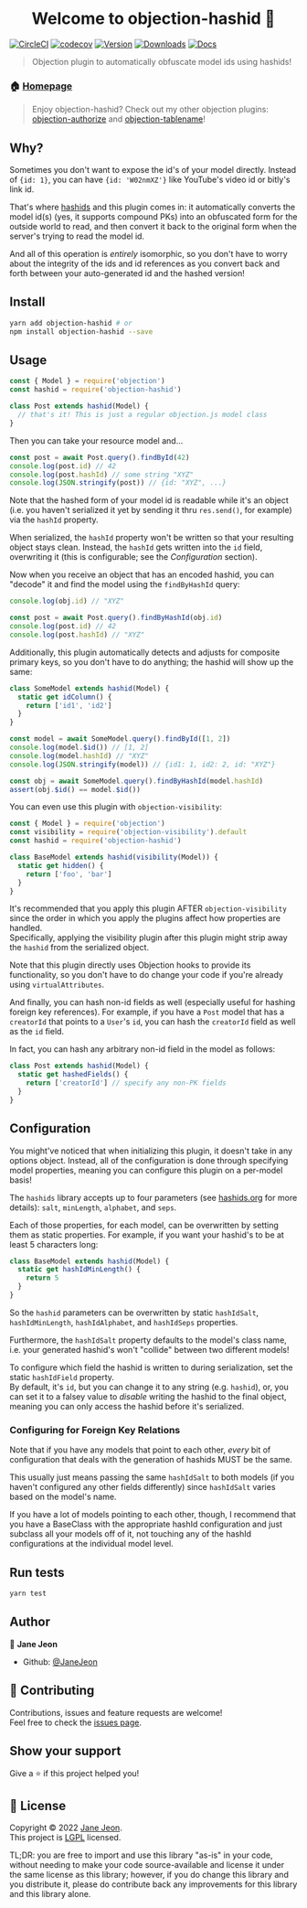 <h1 align="center">Welcome to objection-hashid 👋</h1>

[![CircleCI](https://circleci.com/gh/JaneJeon/objection-hashid/tree/master.svg?style=shield)](https://circleci.com/gh/JaneJeon/objection-hashid/tree/master)
[![codecov](https://codecov.io/gh/JaneJeon/objection-hashid/branch/master/graph/badge.svg)](https://codecov.io/gh/JaneJeon/objection-hashid)
[![Version](https://img.shields.io/npm/v/objection-hashid)](https://www.npmjs.com/package/objection-hashid)
[![Downloads](https://img.shields.io/npm/dt/objection-hashid)](https://www.npmjs.com/package/objection-hashid)
[![Docs](https://img.shields.io/badge/docs-github-blue)](https://janejeon.github.io/objection-hashid)

> Objection plugin to automatically obfuscate model ids using hashids!

### 🏠 [Homepage](https://github.com/JaneJeon/objection-hashid)

> Enjoy objection-hashid? Check out my other objection plugins: [objection-authorize](https://github.com/JaneJeon/objection-authorize) and [objection-tablename](https://github.com/JaneJeon/objection-table-name)!

## Why?

Sometimes you don't want to expose the id's of your model directly. Instead of `{id: 1}`, you can have `{id: 'W02nmXZ'}` like YouTube's video id or bitly's link id.

That's where [hashids](https://hashids.org) and this plugin comes in: it automatically converts the model id(s) (yes, it supports compound PKs) into an obfuscated form for the outside world to read, and then convert it back to the original form when the server's trying to read the model id.

And all of this operation is _entirely_ isomorphic, so you don't have to worry about the integrity of the ids and id references as you convert back and forth between your auto-generated id and the hashed version!

## Install

```sh
yarn add objection-hashid # or
npm install objection-hashid --save
```

## Usage

```js
const { Model } = require('objection')
const hashid = require('objection-hashid')

class Post extends hashid(Model) {
  // that's it! This is just a regular objection.js model class
}
```

Then you can take your resource model and...

```js
const post = await Post.query().findById(42)
console.log(post.id) // 42
console.log(post.hashId) // some string "XYZ"
console.log(JSON.stringify(post)) // {id: "XYZ", ...}
```

Note that the hashed form of your model id is readable while it's an object (i.e. you haven't serialized it yet by sending it thru `res.send()`, for example) via the `hashId` property.

When serialized, the `hashId` property won't be written so that your resulting object stays clean. Instead, the `hashId` gets written into the `id` field, overwriting it (this is configurable; see the _Configuration_ section).

Now when you receive an object that has an encoded hashid, you can "decode" it and find the model using the `findByHashId` query:

```js
console.log(obj.id) // "XYZ"

const post = await Post.query().findByHashId(obj.id)
console.log(post.id) // 42
console.log(post.hashId) // "XYZ"
```

Additionally, this plugin automatically detects and adjusts for composite primary keys, so you don't have to do anything; the hashid will show up the same:

```js
class SomeModel extends hashid(Model) {
  static get idColumn() {
    return ['id1', 'id2']
  }
}

const model = await SomeModel.query().findById([1, 2])
console.log(model.$id()) // [1, 2]
console.log(model.hashId) // "XYZ"
console.log(JSON.stringify(model)) // {id1: 1, id2: 2, id: "XYZ"}

const obj = await SomeModel.query().findByHashId(model.hashId)
assert(obj.$id() == model.$id())
```

You can even use this plugin with `objection-visibility`:

```js
const { Model } = require('objection')
const visibility = require('objection-visibility').default
const hashid = require('objection-hashid')

class BaseModel extends hashid(visibility(Model)) {
  static get hidden() {
    return ['foo', 'bar']
  }
}
```

It's recommended that you apply this plugin AFTER `objection-visibility` since the order in which you apply the plugins affect how properties are handled.  
Specifically, applying the visibility plugin after this plugin might strip away the `hashid` from the serialized object.

Note that this plugin directly uses Objection hooks to provide its functionality, so you don't have to do change your code if you're already using `virtualAttributes`.

And finally, you can hash non-id fields as well (especially useful for hashing foreign key references). For example, if you have a `Post` model that has a `creatorId` that points to a `User`'s `id`, you can hash the `creatorId` field as well as the `id` field.

In fact, you can hash any arbitrary non-id field in the model as follows:

```js
class Post extends hashid(Model) {
  static get hashedFields() {
    return ['creatorId'] // specify any non-PK fields
  }
}
```

## Configuration

You might've noticed that when initializing this plugin, it doesn't take in any options object. Instead, all of the configuration is done through specifying model properties, meaning you can configure this plugin on a per-model basis!

The `hashids` library accepts up to four parameters (see [hashids.org](https://hashids.org) for more details): `salt`, `minLength`, `alphabet`, and `seps`.

Each of those properties, for each model, can be overwritten by setting them as static properties. For example, if you want your hashid's to be at least 5 characters long:

```js
class BaseModel extends hashid(Model) {
  static get hashIdMinLength() {
    return 5
  }
}
```

So the `hashid` parameters can be overwritten by static `hashIdSalt`, `hashIdMinLength`, `hashIdAlphabet`, and `hashIdSeps` properties.

Furthermore, the `hashIdSalt` property defaults to the model's class name, i.e. your generated hashid's won't "collide" between two different models!

To configure which field the hashid is written to during serialization, set the static `hashIdField` property.  
By default, it's `id`, but you can change it to any string (e.g. `hashid`), or, you can set it to a falsey value to _disable_ writing the hashid to the final object, meaning you can only access the hashid before it's serialized.

### Configuring for Foreign Key Relations

Note that if you have any models that point to each other, _every_ bit of configuration that deals with the generation of hashids MUST be the same.

This usually just means passing the same `hashIdSalt` to both models (if you haven't configured any other fields differently) since `hashIdSalt` varies based on the model's name.

If you have a lot of models pointing to each other, though, I recommend that you have a BaseClass with the appropriate hashId configuration and just subclass all your models off of it, not touching any of the hashId configurations at the individual model level.

## Run tests

```sh
yarn test
```

## Author

👤 **Jane Jeon**

- Github: [@JaneJeon](https://github.com/JaneJeon)

## 🤝 Contributing

Contributions, issues and feature requests are welcome!  
Feel free to check the [issues page](https://github.com/JaneJeon/objection-hashid/issues).

## Show your support

Give a ⭐️ if this project helped you!

## 📝 License

Copyright © 2022 [Jane Jeon](https://github.com/JaneJeon).  
This project is [LGPL](https://github.com/JaneJeon/objection-hashid/blob/master/LICENSE) licensed.

TL;DR: you are free to import and use this library "as-is" in your code, without needing to make your code source-available and license it under the same license as this library; however, if you do change this library and you distribute it, please do contribute back any improvements for this library and this library alone.
